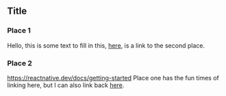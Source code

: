 ## Title

### Place 1

Hello, this is some text to fill in this, [here](#place-2), is a link to the second place.

### Place 2
https://reactnative.dev/docs/getting-started
Place one has the fun times of linking here, but I can also link back [here](#place-1).
